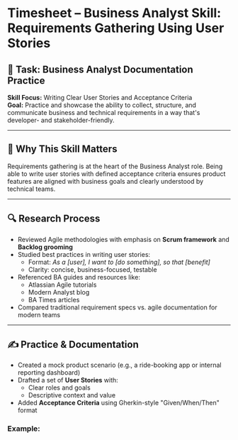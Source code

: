# Timesheet – Business Analyst Skill: Requirements Gathering Using User Stories

## 📘 Task: Business Analyst Documentation Practice  
**Skill Focus:** Writing Clear User Stories and Acceptance Criteria  
**Goal:** Practice and showcase the ability to collect, structure, and communicate business and technical requirements in a way that's developer- and stakeholder-friendly.

---

## 🧠 Why This Skill Matters

Requirements gathering is at the heart of the Business Analyst role. Being able to write user stories with defined acceptance criteria ensures product features are aligned with business goals and clearly understood by technical teams.

---

## 🔍 Research Process

- Reviewed Agile methodologies with emphasis on **Scrum framework** and **Backlog grooming**
- Studied best practices in writing user stories:
  - Format: *As a [user], I want to [do something], so that [benefit]*
  - Clarity: concise, business-focused, testable
- Referenced BA guides and resources like:
  - Atlassian Agile tutorials
  - Modern Analyst blog
  - BA Times articles
- Compared traditional requirement specs vs. agile documentation for modern teams

---

## ✍️ Practice & Documentation

- Created a mock product scenario (e.g., a ride-booking app or internal reporting dashboard)
- Drafted a set of **User Stories** with:
  - Clear roles and goals
  - Descriptive context and value
- Added **Acceptance Criteria** using Gherkin-style "Given/When/Then" format

### Example:
